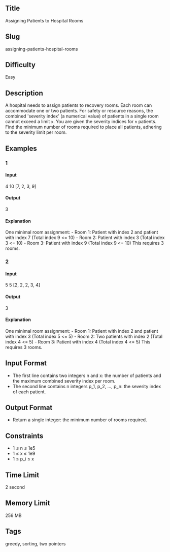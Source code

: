 ## Title

Assigning Patients to Hospital Rooms

## Slug

assigning-patients-hospital-rooms

## Difficulty

Easy

## Description

A hospital needs to assign patients to recovery rooms. Each room can accommodate one or two patients. For safety or resource reasons, the combined 'severity index' (a numerical value) of patients in a single room cannot exceed a limit `x`. You are given the severity indices for `n` patients. Find the minimum number of rooms required to place all patients, adhering to the severity limit per room.

## Examples

### 1

#### Input

4 10
[7, 2, 3, 9]

#### Output

3

#### Explanation

One minimal room assignment:
    - Room 1: Patient with index 2 and patient with index 7 (Total index 9 <= 10)
    - Room 2: Patient with index 3 (Total index 3 <= 10)
    - Room 3: Patient with index 9 (Total index 9 <= 10)
This requires 3 rooms.

### 2

#### Input

5 5
[2, 2, 2, 3, 4]

#### Output

3

#### Explanation

One minimal room assignment:
    - Room 1: Patient with index 2 and patient with index 3 (Total index 5 <= 5)
    - Room 2: Two patients with index 2 (Total index 4 <= 5)
    - Room 3: Patient with index 4 (Total index 4 <= 5)
This requires 3 rooms.

## Input Format

- The first line contains two integers n and x: the number of patients and the maximum combined severity index per room.
- The second line contains n integers p_1, p_2, ..., p_n: the severity index of each patient.

## Output Format

- Return a single integer: the minimum number of rooms required.

## Constraints

- 1 ≤ n ≤ 1e5
- 1 ≤ x ≤ 1e9
- 1 ≤ p_i ≤ x

## Time Limit

2 second

## Memory Limit

256 MB

## Tags

greedy, sorting, two pointers